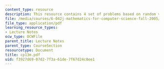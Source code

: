 ```yaml
---
content_type: resource
description: This resource contains 4 set of problems based on random variables.
file: /media/courses/6-042j-mathematics-for-computer-science-fall-2005/f3927d6907d27f3a61de7f67d24c8ee1_cp13m.pdf
file_type: application/pdf
learning_resource_types:
- Lecture Notes
ocw_type: OCWFile
parent_title: Lecture Notes
parent_type: CourseSection
resourcetype: Document
title: cp13m.pdf
uid: f3927d69-07d2-7f3a-61de-7f67d24c8ee1
---
```

